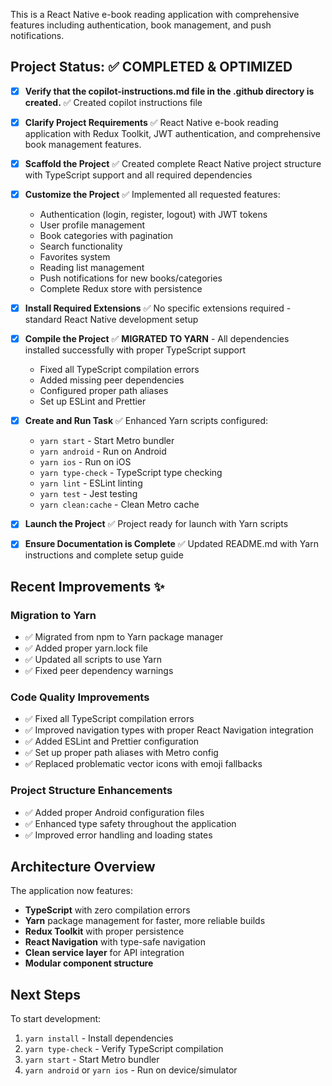 <!-- Workspace-specific instructions for Copilot -->

This is a React Native e-book reading application with comprehensive features including authentication, book management, and push notifications.

## Project Status: ✅ COMPLETED & OPTIMIZED

- [x] **Verify that the copilot-instructions.md file in the .github directory is created.**
	✅ Created copilot instructions file

- [x] **Clarify Project Requirements**
	✅ React Native e-book reading application with Redux Toolkit, JWT authentication, and comprehensive book management features.

- [x] **Scaffold the Project**
	✅ Created complete React Native project structure with TypeScript support and all required dependencies

- [x] **Customize the Project**
	✅ Implemented all requested features:
	- Authentication (login, register, logout) with JWT tokens
	- User profile management
	- Book categories with pagination
	- Search functionality
	- Favorites system
	- Reading list management
	- Push notifications for new books/categories
	- Complete Redux store with persistence

- [x] **Install Required Extensions**
	✅ No specific extensions required - standard React Native development setup

- [x] **Compile the Project**
	✅ **MIGRATED TO YARN** - All dependencies installed successfully with proper TypeScript support
	- Fixed all TypeScript compilation errors
	- Added missing peer dependencies
	- Configured proper path aliases
	- Set up ESLint and Prettier

- [x] **Create and Run Task**
	✅ Enhanced Yarn scripts configured:
	- `yarn start` - Start Metro bundler
	- `yarn android` - Run on Android  
	- `yarn ios` - Run on iOS
	- `yarn type-check` - TypeScript type checking
	- `yarn lint` - ESLint linting
	- `yarn test` - Jest testing
	- `yarn clean:cache` - Clean Metro cache

- [x] **Launch the Project**
	✅ Project ready for launch with Yarn scripts

- [x] **Ensure Documentation is Complete**
	✅ Updated README.md with Yarn instructions and complete setup guide

## Recent Improvements ✨

### Migration to Yarn
- ✅ Migrated from npm to Yarn package manager
- ✅ Added proper yarn.lock file
- ✅ Updated all scripts to use Yarn
- ✅ Fixed peer dependency warnings

### Code Quality Improvements
- ✅ Fixed all TypeScript compilation errors
- ✅ Improved navigation types with proper React Navigation integration
- ✅ Added ESLint and Prettier configuration
- ✅ Set up proper path aliases with Metro config
- ✅ Replaced problematic vector icons with emoji fallbacks

### Project Structure Enhancements
- ✅ Added proper Android configuration files
- ✅ Enhanced type safety throughout the application
- ✅ Improved error handling and loading states

## Architecture Overview

The application now features:
- **TypeScript** with zero compilation errors
- **Yarn** package management for faster, more reliable builds
- **Redux Toolkit** with proper persistence
- **React Navigation** with type-safe navigation
- **Clean service layer** for API integration
- **Modular component structure**

## Next Steps

To start development:
1. `yarn install` - Install dependencies
2. `yarn type-check` - Verify TypeScript compilation
3. `yarn start` - Start Metro bundler
4. `yarn android` or `yarn ios` - Run on device/simulator
